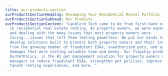 ```yaml
---
title: our-products-section
ourProductsSectionHeading: Revamping Your Residential Rental Porfolio
ourProductsSectionSubhead: Our Products
ourProductsSectionContent: "Landlord Tech came to be from first-hand experience
  in residential real estate renting. As property owners, we were experiencing
  and dealing with the many issues that most property owners were
  facing...issues that left them feeling powerless. We put our minds together to
  develop solutions built to protect both property owners and their investments
  from the growing number of fraudulent ESAs, unauthorized pets, and associated
  damages that were costing valuable time and money. Our flagship product,
  OurPetPolicy, is the #1 pet management solution for property owners and
  managers to reduce fraudulent ESAs, strengthen pet policies, improve
  tenant-renting experiences, and more. "
---
```

